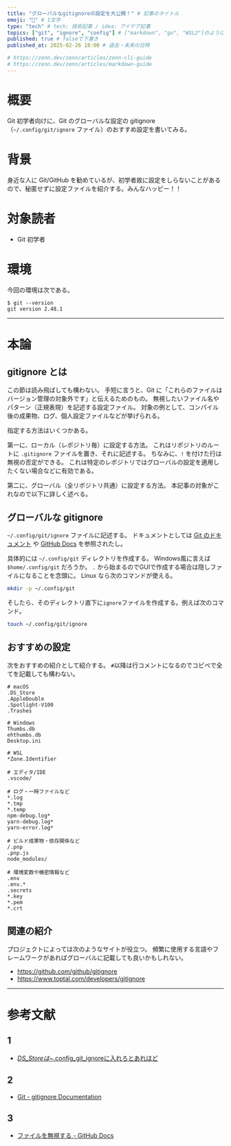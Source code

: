 ```yaml
---
title: "グローバルなgitignoreの設定を大公開！" # 記事のタイトル
emoji: "🔧" # 1文字
type: "tech" # tech: 技術記事 / idea: アイデア記事
topics: ["git", "ignore", "config"] # ["markdown", "go", "WSL2"]のように５つまで、go と golang は同じ
published: true # falseで下書き
published_at: 2025-02-26 18:00 # 過去・未来の日時

# https://zenn.dev/zenn/articles/zenn-cli-guide
# https://zenn.dev/zenn/articles/markdown-guide
---
```


# 概要

Git 初学者向けに、Git のグローバルな設定の gitignore （`~/.config/git/ignore` ファイル）のおすすめ設定を書いてみる。

# 背景

身近な人に Git/GitHub を勧めているが、初学者故に設定をしらないことがあるので、秘匿せずに設定ファイルを紹介する。みんなハッピー！！

# 対象読者

- Git 初学者

# 環境

今回の環境は次である。

```fish:terminal
$ git --version
git version 2.48.1
```

---

# 本論

## gitignore とは

この節は読み飛ばしても構わない。
手短に言うと、Git に「これらのファイルはバージョン管理の対象外です」と伝えるためのもの。
無視したいファイル名やパターン（正規表現）を記述する設定ファイル。
対象の例として、コンパイル後の成果物、ログ、個人設定ファイルなどが挙げられる。

指定する方法はいくつかある。

第一に、ローカル（レポジトリ毎）に設定する方法。
これはリポジトリのルートに `.gitignore` ファイルを置き、それに記述する。
ちなみに、`!` を付けた行は無視の否定ができる。
これは特定のレポジトリではグローバルの設定を適用したくない場合などに有効である。

第二に、グローバル（全リポジトリ共通）に設定する方法。
本記事の対象がこれなので以下に詳しく述べる。

## グローバルな gitignore

`~/.config/git/ignore` ファイルに記述する。
ドキュメントとしては [Git のドキュメント](#2) や [GitHub Docs](#3) を参照されたし。

具体的には `~/.config/git` ディレクトリを作成する。
Windows風に言えば `$home/.config/git` だろうか。
`.` から始まるのでGUIで作成する場合は隠しファイルになることを念頭に。
Linux なら次のコマンドが使える。

```bash
mkdir -p ~/.config/git
```

そしたら、そのディレクトリ直下に`ignore`ファイルを作成する。例えば次のコマンド。

```bash
touch ~/.config/git/ignore
```

## おすすめの設定

次をおすすめの紹介として紹介する。
`#`以降は行コメントになるのでコピペで全てを記載しても構わない。

```gitignore
# macOS
.DS_Store
.AppleDouble
.Spotlight-V100
.Trashes

# Windows
Thumbs.db
ehthumbs.db
Desktop.ini

# WSL
*Zone.Identifier

# エディタ/IDE
.vscode/

# ログ・一時ファイルなど
*.log
*.tmp
*.temp
npm-debug.log*
yarn-debug.log*
yarn-error.log*

# ビルド成果物・依存関係など
/.pnp
.pnp.js
node_modules/

# 環境変数や機密情報など
.env
.env.*
.secrets
*.key
*.pem
*.crt
```

## 関連の紹介

プロジェクトによっては次のようなサイトが役立つ。
頻繁に使用する言語やフレームワークがあればグローバルに記載しても良いかもしれない。

- https://github.com/github/gitignore
- https://www.toptal.com/developers/gitignore

---

# 参考文献

## 1

- [_DS_Storeは~_.config_git_ignoreに入れろとあれほど](https://zenn.dev/thousanda/articles/5c7dcd8d6bd9bd#%E4%B8%BB%E5%BC%B5)

## 2

- [Git - gitignore Documentation](https://git-scm.com/docs/gitignore)

## 3

- [ファイルを無視する - GitHub Docs](https://docs.github.com/ja/get-started/getting-started-with-git/ignoring-files)
